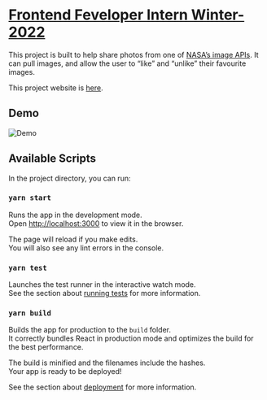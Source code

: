# [Frontend Feveloper Intern Winter-2022](https://lihaokx.github.io/lihaokx-frontend-developer-intern-winter-2022/)

This project is built to help share photos from one of [NASA’s image APIs](https://api.nasa.gov/). It can pull images, and allow the user to “like” and “unlike” their favourite images. 

This project website is [here](https://lihaokx.github.io/lihaokx-frontend-developer-intern-winter-2022/).

## Demo
![Demo](./Animation.gif "Demo")

## Available Scripts

In the project directory, you can run:

### `yarn start`

Runs the app in the development mode.\
Open [http://localhost:3000](http://localhost:3000) to view it in the browser.

The page will reload if you make edits.\
You will also see any lint errors in the console.

### `yarn test`

Launches the test runner in the interactive watch mode.\
See the section about [running tests](https://facebook.github.io/create-react-app/docs/running-tests) for more information.

### `yarn build`

Builds the app for production to the `build` folder.\
It correctly bundles React in production mode and optimizes the build for the best performance.

The build is minified and the filenames include the hashes.\
Your app is ready to be deployed!

See the section about [deployment](https://facebook.github.io/create-react-app/docs/deployment) for more information.
 

